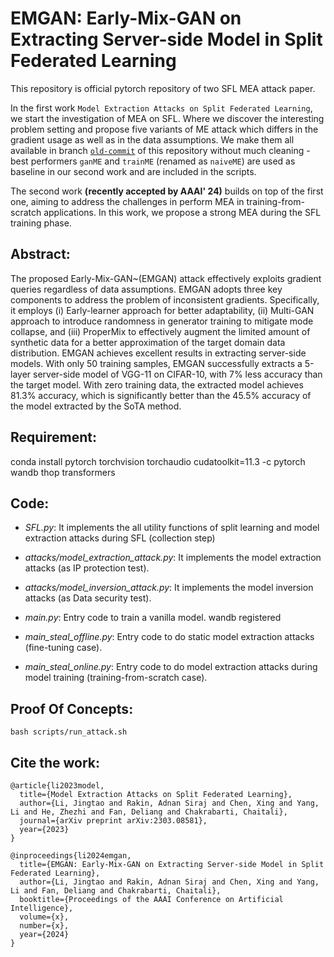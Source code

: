 # EMGAN: Early-Mix-GAN on Extracting Server-side Model in Split Federated Learning
This repository is official pytorch repository of two SFL MEA attack paper.

In the first work `Model Extraction Attacks on Split Federated Learning`, we start the investigation of MEA on SFL. Where we discover the interesting problem setting and propose five variants of ME attack which differs in the gradient usage as well as in the data assumptions. We make them all available in branch [`old-commit`](https://github.com/zlijingtao/SFL-MEA/tree/old-commit) of this repository without much cleaning - best performers `ganME` and `trainME` (renamed as `naiveME`) are used as baseline in our second work and are included in the scripts.

The second work **(recently accepted by AAAI' 24)** builds on top of the first one, aiming to address the challenges in perform MEA in training-from-scratch applications. In this work, we propose a strong MEA during the SFL training phase. 

## Abstract:
The proposed Early-Mix-GAN~(EMGAN) attack effectively exploits gradient queries regardless of data assumptions.
EMGAN adopts three key components to address the problem of inconsistent gradients. Specifically, it employs (i) Early-learner approach for better adaptability, (ii) Multi-GAN approach to introduce randomness in generator training to mitigate mode collapse, and (iii) ProperMix to effectively augment the limited amount of synthetic data for a better approximation of the target domain data distribution. EMGAN achieves excellent results in extracting server-side models.
With only 50 training samples, EMGAN successfully extracts a 5-layer server-side model of VGG-11 on CIFAR-10, with 7\% less accuracy than the target model. With zero training data, the extracted model achieves 81.3\% accuracy, which is significantly better than the 45.5\% accuracy of the model extracted by the SoTA method.

## Requirement:
conda install pytorch torchvision torchaudio cudatoolkit=11.3 -c pytorch
wandb
thop
transformers

## Code:

* *SFL.py*: It implements the all utility functions of split learning and model extraction attacks during SFL (collection step)
  
* *attacks/model_extraction_attack.py*: It implements the model extraction attacks (as IP protection test).

* *attacks/model_inversion_attack.py*: It implements the model inversion attacks (as Data security test).

* *main.py*: Entry code to train a vanilla model. wandb registered

* *main_steal_offline.py*: Entry code to do static model extraction attacks (fine-tuning case).
  
* *main_steal_online.py*: Entry code to do model extraction attacks during model training (training-from-scratch case).

## Proof Of Concepts:

```
bash scripts/run_attack.sh
```

## Cite the work:

```
@article{li2023model,
  title={Model Extraction Attacks on Split Federated Learning},
  author={Li, Jingtao and Rakin, Adnan Siraj and Chen, Xing and Yang, Li and He, Zhezhi and Fan, Deliang and Chakrabarti, Chaitali},
  journal={arXiv preprint arXiv:2303.08581},
  year={2023}
}

@inproceedings{li2024emgan,
  title={EMGAN: Early-Mix-GAN on Extracting Server-side Model in Split Federated Learning},
  author={Li, Jingtao and Rakin, Adnan Siraj and Chen, Xing and Yang, Li and Fan, Deliang and Chakrabarti, Chaitali},
  booktitle={Proceedings of the AAAI Conference on Artificial Intelligence},
  volume={x},
  number={x},
  year={2024}
}

```
